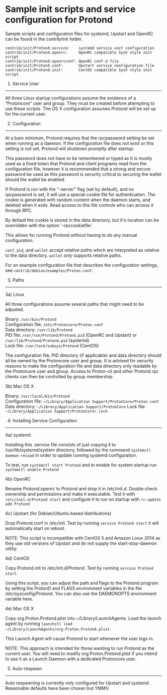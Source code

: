 Sample init scripts and service configuration for Protond
==========================================================

Sample scripts and configuration files for systemd, Upstart and OpenRC
can be found in the contrib/init folder.

    contrib/init/Protond.service:    systemd service unit configuration
    contrib/init/Protond.openrc:     OpenRC compatible SysV style init script
    contrib/init/Protond.openrcconf: OpenRC conf.d file
    contrib/init/Protond.conf:       Upstart service configuration file
    contrib/init/Protond.init:       CentOS compatible SysV style init script

1. Service User
---------------------------------

All three Linux startup configurations assume the existence of a "Protoncore" user
and group.  They must be created before attempting to use these scripts.
The OS X configuration assumes Protond will be set up for the current user.

2. Configuration
---------------------------------

At a bare minimum, Protond requires that the rpcpassword setting be set
when running as a daemon.  If the configuration file does not exist or this
setting is not set, Protond will shutdown promptly after startup.

This password does not have to be remembered or typed as it is mostly used
as a fixed token that Protond and client programs read from the configuration
file, however it is recommended that a strong and secure password be used
as this password is security critical to securing the wallet should the
wallet be enabled.

If Protond is run with the "-server" flag (set by default), and no rpcpassword is set,
it will use a special cookie file for authentication. The cookie is generated with random
content when the daemon starts, and deleted when it exits. Read access to this file
controls who can access it through RPC.

By default the cookie is stored in the data directory, but it's location can be overridden
with the option '-rpccookiefile'.

This allows for running Protond without having to do any manual configuration.

`conf`, `pid`, and `wallet` accept relative paths which are interpreted as
relative to the data directory. `wallet` *only* supports relative paths.

For an example configuration file that describes the configuration settings,
see `contrib/debian/examples/Proton.conf`.

3. Paths
---------------------------------

3a) Linux

All three configurations assume several paths that might need to be adjusted.

Binary:              `/usr/bin/Protond`  
Configuration file:  `/etc/Protoncore/Proton.conf`  
Data directory:      `/var/lib/Protond`  
PID file:            `/var/run/Protond/Protond.pid` (OpenRC and Upstart) or `/var/lib/Protond/Protond.pid` (systemd)  
Lock file:           `/var/lock/subsys/Protond` (CentOS)  

The configuration file, PID directory (if applicable) and data directory
should all be owned by the Protoncore user and group.  It is advised for security
reasons to make the configuration file and data directory only readable by the
Protoncore user and group.  Access to Proton-cli and other Protond rpc clients
can then be controlled by group membership.

3b) Mac OS X

Binary:              `/usr/local/bin/Protond`  
Configuration file:  `~/Library/Application Support/ProtonCore/Proton.conf`  
Data directory:      `~/Library/Application Support/ProtonCore`
Lock file:           `~/Library/Application Support/ProtonCore/.lock`

4. Installing Service Configuration
-----------------------------------

4a) systemd

Installing this .service file consists of just copying it to
/usr/lib/systemd/system directory, followed by the command
`systemctl daemon-reload` in order to update running systemd configuration.

To test, run `systemctl start Protond` and to enable for system startup run
`systemctl enable Protond`

4b) OpenRC

Rename Protond.openrc to Protond and drop it in /etc/init.d.  Double
check ownership and permissions and make it executable.  Test it with
`/etc/init.d/Protond start` and configure it to run on startup with
`rc-update add Protond`

4c) Upstart (for Debian/Ubuntu based distributions)

Drop Protond.conf in /etc/init.  Test by running `service Protond start`
it will automatically start on reboot.

NOTE: This script is incompatible with CentOS 5 and Amazon Linux 2014 as they
use old versions of Upstart and do not supply the start-stop-daemon utility.

4d) CentOS

Copy Protond.init to /etc/init.d/Protond. Test by running `service Protond start`.

Using this script, you can adjust the path and flags to the Protond program by
setting the ProtonD and FLAGS environment variables in the file
/etc/sysconfig/Protond. You can also use the DAEMONOPTS environment variable here.

4e) Mac OS X

Copy org.Proton.Protond.plist into ~/Library/LaunchAgents. Load the launch agent by
running `launchctl load ~/Library/LaunchAgents/org.Proton.Protond.plist`.

This Launch Agent will cause Protond to start whenever the user logs in.

NOTE: This approach is intended for those wanting to run Protond as the current user.
You will need to modify org.Proton.Protond.plist if you intend to use it as a
Launch Daemon with a dedicated Protoncore user.

5. Auto-respawn
-----------------------------------

Auto respawning is currently only configured for Upstart and systemd.
Reasonable defaults have been chosen but YMMV.
